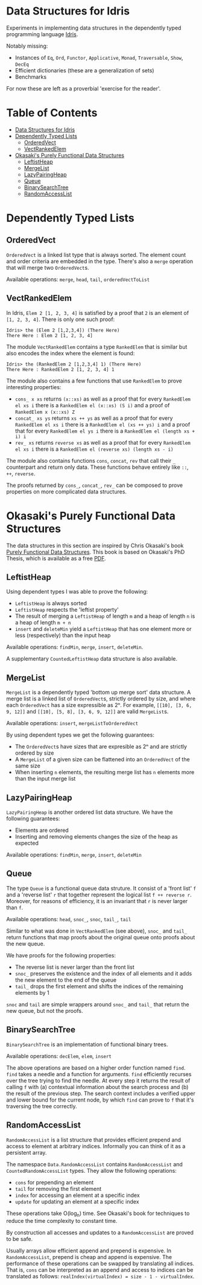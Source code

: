 # Data Structures for Idris

Experiments in implementing data structures in the dependently typed programming language [Idris](https://www.idris-lang.org).

Notably missing:

- Instances of `Eq`, `Ord`, `Functor`, `Applicative`, `Monad`, `Traversable`, `Show`, `DecEq`
- Efficient dictionaries (these are a generalization of sets)
- Benchmarks

For now these are left as a proverbial 'exercise for the reader'.

# Table of Contents

* [Data Structures for Idris](#data-structures-for-idris)
* [Dependently Typed Lists](#dependently-typed-lists)
  * [OrderedVect](#orderedvect)
  * [VectRankedElem](#vectrankedelem)
* [Okasaki's Purely Functional Data Structures](#okasakis-purely-functional-data-structures)
  * [LeftistHeap](#leftistheap)
  * [MergeList](#mergelist)
  * [LazyPairingHeap](#lazypairingheap)
  * [Queue](#queue)
  * [BinarySearchTree](#binarysearchtree)
  * [RandomAccessList](#randomaccesslist)

# Dependently Typed Lists

## OrderedVect

`OrderedVect` is a linked list type that is always sorted. The element count and order criteria are embedded in the type. There's also a `merge` operation that will merge two `OrderedVect`s.

Available operations: `merge`, `head`, `tail`, `orderedVectToList`

## VectRankedElem

In Idris, `Elem 2 [1, 2, 3, 4]` is satisfied by a proof that `2` is an element of `[1, 2, 3, 4]`. There is only one such proof:

```
Idris> the (Elem 2 [1,2,3,4]) (There Here)
There Here : Elem 2 [1, 2, 3, 4]
```

The module `VectRankedElem` contains a type `RankedElem` that is similar but also encodes the index where the element is found:

```
Idris> the (RankedElem 2 [1,2,3,4] 1) (There Here)
There Here : RankedElem 2 [1, 2, 3, 4] 1
```

The module also contains a few functions that use `RankedElem` to prove interesting properties:

- `cons_ x xs` returns `(x::xs)` as well as a proof that for every `RankedElem el xs i` there is a `RankedElem el (x::xs) (S i)` and a proof of `RankedElem x (x::xs) Z`
- `concat_ xs ys` returns `xs ++ ys` as well as a proof that for every `RankedElem el xs i` there is a `RankedElem el (xs ++ ys) i` and a proof that for every `RankedElem el ys i` there is a `RankedElem el (length xs + i) i`
- `rev_ xs` returns `reverse xs` as well as a proof that for every `RankedElem el xs i` there is a `RankedElem el (reverse xs) (length xs - i)`

The module also contains functions `cons`, `concat`, `rev` that call their `_` counterpart and return only data. These functions behave entirely like `::`, `++`, `reverse`.

The proofs returned by `cons_`, `concat_`, `rev_` can be composed to prove properties on more complicated data structures.

# Okasaki's Purely Functional Data Structures

The data structures in this section are inspired by Chris Okasaki's book [Purely Functional Data Structures](https://books.google.com.sg/books/about/Purely_Functional_Data_Structures.html?id=SxPzSTcTalAC&redir_esc=y). This book is based on Okasaki's PhD Thesis, which is available as a free [PDF](https://www.cs.cmu.edu/~rwh/theses/okasaki.pdf).

## LeftistHeap

Using dependent types I was able to prove the following:

- `LeftistHeap` is always sorted
- `LeftistHeap` respects the 'leftist property'
- The result of merging a `LeftistHeap` of length `m` and a heap of length `n` is a heap of length `m + n`
- `insert` and `deleteMin` yield a `LeftistHeap` that has one element more or less (respectively) than the input heap

Available operations: `findMin`, `merge`, `insert`, `deleteMin`.

A supplementary `CountedLeftistHeap` data structure is also available.

## MergeList

`MergeList` is a dependently typed 'bottom up merge sort' data structure. A merge list is a linked list of `OrderedVect`s, strictly ordered by size, and where each `OrderedVect` has a size expressible as 2ⁿ. For example, `[[10], [3, 6, 9, 12]]` and `[[10], [5, 8], [3, 6, 9, 12]]` are valid `MergeList`s.

Available operations: `insert`, `mergeListToOrderedVect`

By using dependent types we get the following guarantees:

- The `OrderedVect`s have sizes that are expresible as 2ⁿ and are strictly ordered by size
- A `MergeList` of a given size can be flattened into an `OrderedVect` of the same size
- When inserting `n` elements, the resulting merge list has `n` elements more than the input merge list

## LazyPairingHeap

`LazyPairingHeap` is another ordered list data structure. We have the following guarantees:

- Elements are ordered
- Inserting and removing elements changes the size of the heap as expected

Available operations: `findMin`, `merge`, `insert`, `deleteMin`

## Queue

The type `Queue` is a functional queue data struture. It consist of a 'front list' `f` and a 'reverse list' `r` that together represent the logical list `f ++ reverse r`. Moreover, for reasons of efficiency, it is an invariant that `r` is never larger than `f`.

Available operations: `head`, `snoc_`, `snoc`, `tail_`, `tail`

Similar to what was done in `VectRankedElem` (see above), `snoc_` and `tail_` return functions that map proofs about the original queue onto proofs about the new queue.

We have proofs for the following properties:

- The reverse list is never larger than the front list
- `snoc_` preserves the existence and the index of all elements and it adds the new element to the end of the queue
- `tail_` drops the first element and shifts the indices of the remaining elements by 1

`snoc` and `tail` are simple wrappers around `snoc_` and `tail_` that return the new queue, but not the proofs.

## BinarySearchTree

`BinarySearchTree` is an implementation of functional binary trees.

Available operations: `decElem`, `elem`, `insert`

The above operations are based on a higher order function named `find`. `find` takes a needle and a function for arguments. `find` efficiently recurses over the tree trying to find the needle. At every step it returns the result of calling `f` with (a) contextual information about the search process and (b) the result of the previous step. The search context includes a verified upper and lower bound for the current node, by which `find` can prove to `f` that it's traversing the tree correctly.

## RandomAccessList

`RandomAccessList` is a list structure that provides efficient prepend and access to element at arbitrary indices. Informally you can think of it as a persistent array.

The namespace `Data.RandomAccessList` contains `RandomAccessList` and `CountedRandomAccessList` types. They allow the following operations:

- `cons` for prepending an element
- `tail` for removing the first element
- `index` for accessing an element at a specific index
- `update` for updating an element at a specific index

These operations take O(log<sub>n</sub>) time. See Okasaki's book for techniques to reduce the time complexity to constant time.

By construction all accesses and updates to a `RandomAccessList` are proved to be safe.

Usually arrays allow efficient append and prepend is expensive. In `RandomAccessList`, prepend is cheap and append is expensive. The performance of these operations can be swapped by translating all indices. That is, `cons` can be interpreted as an append and access to indices can be translated as follows: `realIndex(virtualIndex) = size - 1 - virtualIndex`.
